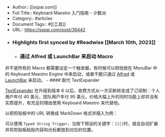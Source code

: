 - Author:: [[sspai.com]]
- Full Title:: Keyboard Maestro 入门指南 - 少数派
- Category:: #articles
- Document Tags:: #[[工具]]
- URL:: https://sspai.com/post/36442
- ### Highlights first synced by #Readwise [[March 10th, 2023]]
    - ### 通过 Alfred 或 LaunchBar 来启动 Macro


并不是所有的 Macro 都需要设定一个触发器，有时候可以把他放在 MenuBar 中的 Keyboard Maestro Engine 中来启动，或者干脆只通过 [Alfred](tag/Alfred) 或 [LaunchBar](tag/LaunchBar) 来启动。
    - #### 取代 TextExpander


[TextExpander](tag/TextExpander) 在升级到版本 6 以后，收费方式从一次买断转变成了订阅制：个人用户年付 40 美元，团队用户年付 95 美元，价格大幅上升的同时功能上却并没有实质提升，有充足的理由使用 Keyboard Maestro 来代替他。


以把剪贴板中的 URL 转换成 MarkDown 格式并插入为例：


可以使用 `Typed String Trigger`，当按下预设的关键字：`[][]`时，就会自动扩展并将剪贴板粘贴内容和光标都放到对应的位置。
